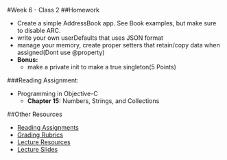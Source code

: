 #Week 6 - Class 2
##Homework
* Create a simple AddressBook app. See Book examples, but make sure to disable ARC.
* write your own userDefaults that uses JSON format
* manage your memory, create proper setters that retain/copy data when assigned(Dont use @property)
* **Bonus:**
	* make a private init to make a true singleton(5 Points)

###Reading Assignment:
* Programming in Objective-C
  * **Chapter 15:** Numbers, Strings, and Collections

##Other Resources
* [Reading Assignments](../../Resources/ra-grading-standard/)
* [Grading Rubrics](../../Resources/)
* [Lecture Resources](lecture/)
* [Lecture Slides](https://www.icloud.com/keynote/000_E1RAb2UoW1xJLtu20TjHg#Week6_Day2)

